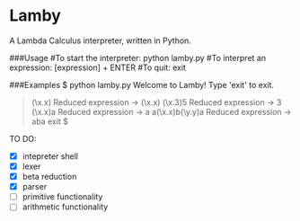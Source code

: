 Lamby 
=====

A Lambda Calculus interpreter, written in Python.

###Usage
#To start the interpreter:
	python lamby.py
#To interpret an expression:
	[expression] + ENTER
#To quit:
	exit

###Examples
$ python lamby.py
Welcome to Lamby!
Type 'exit' to exit.
> (\x.x)
Reduced expression -> (\x.x)
> (\x.3)5
Reduced expression -> 3
> (\x.x)a
Reduced expression -> a
> a(\x.x)b(\y.y)a
Reduced expression -> aba
> exit
$

TO DO:
- [x] intepreter shell
- [x] lexer
- [x] beta reduction
- [x] parser
- [ ] primitive functionality
- [ ] arithmetic functionality

